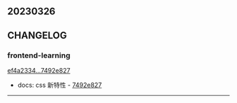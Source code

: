 ## 20230326

## CHANGELOG

### frontend-learning

[ef4a2334...7492e827](https://github.com/zhbhun/frontend-learning/compare/ef4a2334...7492e827)

* docs: css 新特性 - [7492e827](https://github.com/zhbhun/frontend-learning/commit/7492e827423a53eb62bb889f9ceac4d61652e707)

---

